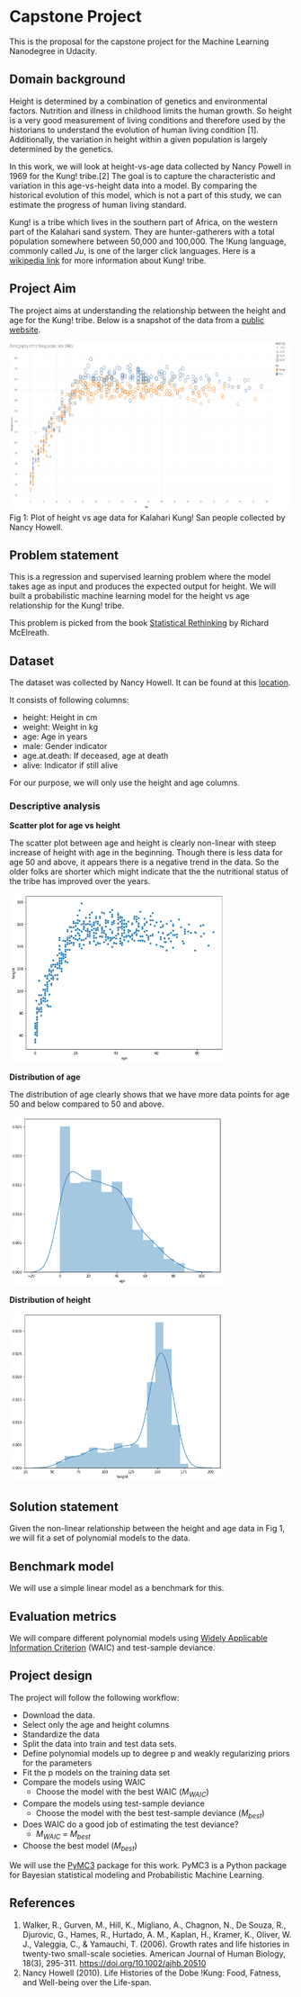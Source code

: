 # Capstone Project

This is the proposal for the capstone project for the Machine Learning Nanodegree in Udacity.

## Domain background

Height is determined by a combination of genetics and environmental factors. Nutrition and illness in childhood limits the human growth. So height is a very good measurement of living conditions and therefore used by the historians to understand the evolution of human living condition [1]. Additionally, the variation in height within a given population is largely determined by the genetics.

In this work, we will look at height-vs-age data collected by Nancy Powell in 1969 for the Kung! tribe.[2] The goal is to capture the characteristic and variation in this age-vs-height data into a model. By comparing the historical evolution of this model, which is not a part of this study, we can estimate the progress of human living standard.

Kung! is a tribe which lives in the southern part of Africa, on the western part of the Kalahari sand system. They are hunter-gatherers with a total population somewhere between 50,000 and 100,000. The !Kung language, commonly called $Ju$, is one of the larger click languages. Here is a [wikipedia link](https://en.wikipedia.org/wiki/%C7%83Kung_people) for more information about Kung! tribe.

## Project Aim

The project aims at understanding the relationship between the height and age for the Kung! tribe.
Below is a snapshot of the data from a [public website](https://public.tableau.com/views/kung-san/Attributes?%3Aembed=y&%3AshowVizHome=no&%3Adisplay_count=y&%3Adisplay_static_image=y&%3AbootstrapWhenNotified=true).

<img src="HeightvsAge.png" alt="drawing" height="300"/>
Fig 1: Plot of height vs age data for Kalahari Kung! San people collected by Nancy Howell.

## Problem statement

This is a regression and supervised learning problem where the model takes age as input and produces the expected output for height.
We will built a probabilistic machine learning model for the height vs age relationship for the Kung! tribe.

This problem is picked from the book [Statistical Rethinking](https://xcelab.net/rm/statistical-rethinking/) by Richard McElreath.

## Dataset

The dataset was collected by Nancy Howell. It can be found at this [location](https://rdrr.io/github/rmcelreath/rethinking/man/Howell1.html).

It consists of following columns:

- height: Height in cm
- weight: Weight in kg
- age: Age in years
- male: Gender indicator
- age.at.death: If deceased, age at death
- alive: Indicator if still alive

For our purpose, we will only use the height and age columns.

### **Descriptive analysis**

**Scatter plot for age vs height**

The scatter plot between age and height is clearly non-linear with steep increase of height with age in the beginning. Though there is less data for age 50 and above, it appears there is a negative trend in the data. So the older folks are shorter which might indicate that the the nutritional status of the tribe has improved over the years.

<img src="h_vs_age.png" alt="drawing" height="300"/>

**Distribution of age**

The distribution of age clearly shows that we have more data points for age 50 and below compared to 50 and above.

<img src="age_dist.png" alt="drawing" height="300"/>

**Distribution of height**

<img src="height_dist.png" alt="drawing" height="300"/>

## Solution statement

Given the non-linear relationship between the height and age data in Fig 1, we will fit a set of polynomial models to the data.

## Benchmark model

We will use a simple linear model as a benchmark for this.

## Evaluation metrics

We will compare different polynomial models using [Widely Applicable Information Criterion](https://en.wikipedia.org/wiki/Watanabe%E2%80%93Akaike_information_criterion) (WAIC) and test-sample deviance.

## Project design

The project will follow the following workflow:

- Download the data.
- Select only the age and height columns
- Standardize the data
- Split the data into train and test data sets.
- Define polynomial models up to degree p and weakly regularizing priors for the parameters
- Fit the p models on the training data set
- Compare the models using WAIC
  - Choose the model with the best WAIC ($M_{WAIC}$)
- Compare the models using test-sample deviance
  - Choose the model with the best test-sample deviance $(M_{best})$
- Does WAIC do a good job of estimating the test deviance?
  - $M_{WAIC}$ = $M_{best}$
- Choose the best model ($M_{best}$)

We will use the [PyMC3](https://docs.pymc.io/) package for this work. PyMC3 is a Python package for Bayesian statistical modeling and Probabilistic Machine Learning.

## References

1. Walker, R., Gurven, M., Hill, K., Migliano, A., Chagnon, N., De Souza, R., Djurovic, G., Hames, R., Hurtado, A. M., Kaplan, H., Kramer, K., Oliver, W. J., Valeggia, C., & Yamauchi, T. (2006). Growth rates and life histories in twenty-two small-scale societies. American Journal of Human Biology, 18(3), 295-311. https://doi.org/10.1002/ajhb.20510
2. Nancy Howell (2010). Life Histories of the Dobe !Kung: Food, Fatness, and Well-being over the Life-span.
